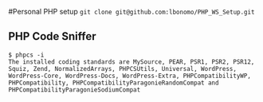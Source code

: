 #Personal PHP setup
`git clone git@github.com:lbonomo/PHP_WS_Setup.git`

## PHP Code Sniffer
```
$ phpcs -i
The installed coding standards are MySource, PEAR, PSR1, PSR2, PSR12, Squiz, Zend, NormalizedArrays, PHPCSUtils, Universal, WordPress, WordPress-Core, WordPress-Docs, WordPress-Extra, PHPCompatibilityWP, PHPCompatibility, PHPCompatibilityParagonieRandomCompat and PHPCompatibilityParagonieSodiumCompat
```
